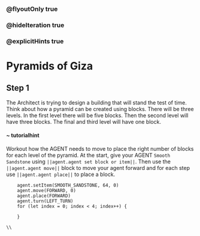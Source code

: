 ### @flyoutOnly true
### @hideIteration true
### @explicitHints true

# Pyramids of Giza

## Step 1
The Architect is trying to design a building that will stand the test of time. Think about how a pyramid can be created using blocks. There will be three levels. In the first level there will be five blocks. Then the second level will have three blocks. The final and third level will have one block. 


#### ~ tutorialhint 
Workout how the AGENT needs to move to place the right number of blocks for each level of the pyramid. At the start, give your AGENT `Smooth Sandstone` using ``||agent.agent set block or item||``. Then use the ``||agent.agent move||`` block to move your agent forward and for each step use ``||agent.agent place||`` to place a block.

```ghost
    agent.setItem(SMOOTH_SANDSTONE, 64, 0)
    agent.move(FORWARD, 0)
    agent.place(FORWARD)
    agent.turn(LEFT_TURN)
    for (let index = 0; index < 4; index++) {
    	
    }
```
```template
\\
```
```package
```
